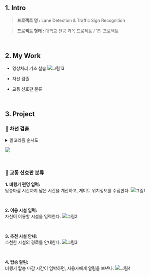 ## 1. Intro


> **프로젝트 명 :** Lane Detection & Traffic Sign Recognition

> **프로젝트 형태 :** 대학교 전공 과목 프로젝트 / 1인 프로젝트

<br>

## 2. My Work
- 영상처리 기초 실습
![그림13](https://user-images.githubusercontent.com/68436925/108623949-2da20f80-7485-11eb-96de-9814eba449d7.png)

- 차선 검출

- 교통 신호판 분류
<br>

## 3. Project

### 🎈 차선 검출
<details>
<summary>알고리즘 순서도</summary>
**1. Gray Scale:** <br>
![image](https://user-images.githubusercontent.com/68436925/108625211-02bbb980-748d-11eb-9f7a-0ed42a3cd2ac.png)

<br>

**2. Gaussian Blur:** <br>
![image](https://user-images.githubusercontent.com/68436925/108625218-0fd8a880-748d-11eb-9690-68fbba2931ef.png)

<br>

**3. Canny Edge Detection:** <br>
![image](https://user-images.githubusercontent.com/68436925/108625228-2121b500-748d-11eb-8474-f7657cb53fb5.png)

<br>

**4. Region of Interest:** <br>
![image](https://user-images.githubusercontent.com/68436925/108625313-99887600-748d-11eb-855f-9a8fefb555ea.png)

<br>

**5. Hough Line Detection:** <br>
![image](https://user-images.githubusercontent.com/68436925/108625253-3860a280-748d-11eb-9142-944823ccfcfc.png)

<br>

**6. Crossing Point Detect:** <br>
![image](https://user-images.githubusercontent.com/68436925/108625259-431b3780-748d-11eb-89c8-ffaaa00e78a1.png)

<br>

**7. Vanishing Point Detect:** <br>
![image](https://user-images.githubusercontent.com/68436925/108625271-54644400-748d-11eb-95a8-678d7a4018ee.png)

<br>

**8. Horizon Line Remove:** <br>
![image](https://user-images.githubusercontent.com/68436925/108625279-5e864280-748d-11eb-9292-710395b61f3c.png)

<br>

**9. RANSAC:** <br>
![image](https://user-images.githubusercontent.com/68436925/108625331-b45aea80-748d-11eb-946e-711da2918d4b.png)

<br>

**10. Connect Vanishing Line:** <br>
![image](https://user-images.githubusercontent.com/68436925/108625290-6fcf4f00-748d-11eb-9352-3e7623caa0a8.png)

<br>

**11. Weighted Line:** <br>
![image](https://user-images.githubusercontent.com/68436925/108625296-7d84d480-748d-11eb-8d24-50fb892a4e30.png)

</details>

![](https://user-images.githubusercontent.com/68436925/108625637-57f8ca80-748f-11eb-854b-dafa2fc658a4.gif)

<br>

### 🎈 교통 신호판 분류
**1. 비행기 편명 입력:** <br>
탑승마감 시간까지 남은 시간을 계산하고, 게이트 위치정보를 수집한다.
![그림1](https://user-images.githubusercontent.com/68436925/108619546-ec9c0200-7468-11eb-931f-50147f41202a.png)

<br>

**2. 이용 시설 입력:** <br>
자신이 이용할 시설을 입력한다.
![그림2](https://user-images.githubusercontent.com/68436925/108620533-19074c80-7470-11eb-8c8f-9c31fd08eb21.png)

<br>

**3. 추천 시설 안내:** <br>
추천한 시설의 경로를 안내한다.
![그림3](https://user-images.githubusercontent.com/68436925/108620643-d42fe580-7470-11eb-8097-8e016f7ddd2a.png)

<br>

**4. 탑승 알림:** <br>
비행기 탑승 마감 시간이 임박하면, 사용자에게 알림을 보낸다.
![그림4](https://user-images.githubusercontent.com/68436925/108620569-494eeb00-7470-11eb-9761-f89b6111dc6b.png)



